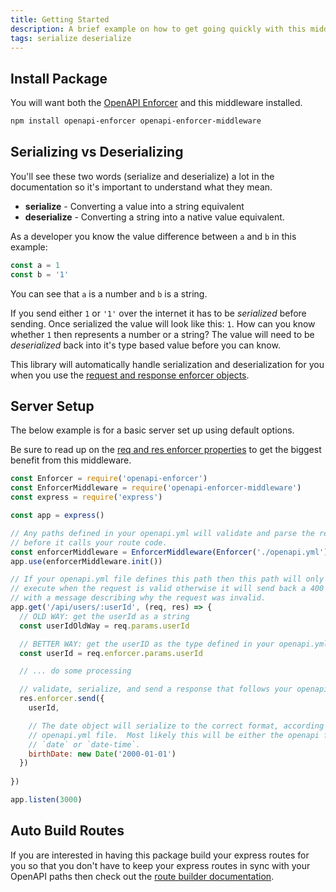 ```yaml
---
title: Getting Started
description: A brief example on how to get going quickly with this middleware.
tags: serialize deserialize
---
```


## Install Package

You will want both the [OpenAPI Enforcer](https://www.npmjs.com/package/openapi-enforcer) and this middleware installed.

```bash
npm install openapi-enforcer openapi-enforcer-middleware
```

## Serializing vs Deserializing

<el-alert title="Read this section if you're unfamiliar with serialization." type="error"></el-alert>

You'll see these two words (serialize and deserialize) a lot in the documentation so it's important to understand what they mean.

- **serialize** - Converting a value into a string equivalent
- **deserialize** - Converting a string into a native value equivalent.

As a developer you know the value difference between `a` and `b` in this example:

```js
const a = 1
const b = '1'
```

You can see that `a` is a number and `b` is a string.

If you send either `1` or `'1'` over the internet it has to be *serialized* before sending. Once serialized the value will look like this: `1`. How can you know whether `1` then represents a number or a string? The value will need to be *deserialized* back into it's type based value before you can know.

This library will automatically handle serialization and deserialization for you when you use the [request and response enforcer objects](./req-res-enforcer).

## Server Setup

The below example is for a basic server set up using default options.

Be sure to read up on the [req and res enforcer properties](./req-res-enforcer) to get the biggest benefit from this middleware.

```js
const Enforcer = require('openapi-enforcer')
const EnforcerMiddleware = require('openapi-enforcer-middleware')
const express = require('express')

const app = express()

// Any paths defined in your openapi.yml will validate and parse the request
// before it calls your route code.
const enforcerMiddleware = EnforcerMiddleware(Enforcer('./openapi.yml'))
app.use(enforcerMiddleware.init())

// If your openapi.yml file defines this path then this path will only
// execute when the request is valid otherwise it will send back a 400
// with a message describing why the request was invalid.
app.get('/api/users/:userId', (req, res) => {
  // OLD WAY: get the userId as a string
  const userIdOldWay = req.params.userId  

  // BETTER WAY: get the userID as the type defined in your openapi.yml file
  const userId = req.enforcer.params.userId

  // ... do some processing

  // validate, serialize, and send a response that follows your openapi.yml file
  res.enforcer.send({
    userId,

    // The date object will serialize to the correct format, according to your
    // openapi.yml file.  Most likely this will be either the openapi format
    // `date` or `date-time`.
    birthDate: new Date('2000-01-01') 
  })
  
})

app.listen(3000)
```

## Auto Build Routes

If you are interested in having this package build your express routes for you so that you don't have to keep your express routes in sync with your OpenAPI paths then check out the [route builder documentation](./route-builder).
